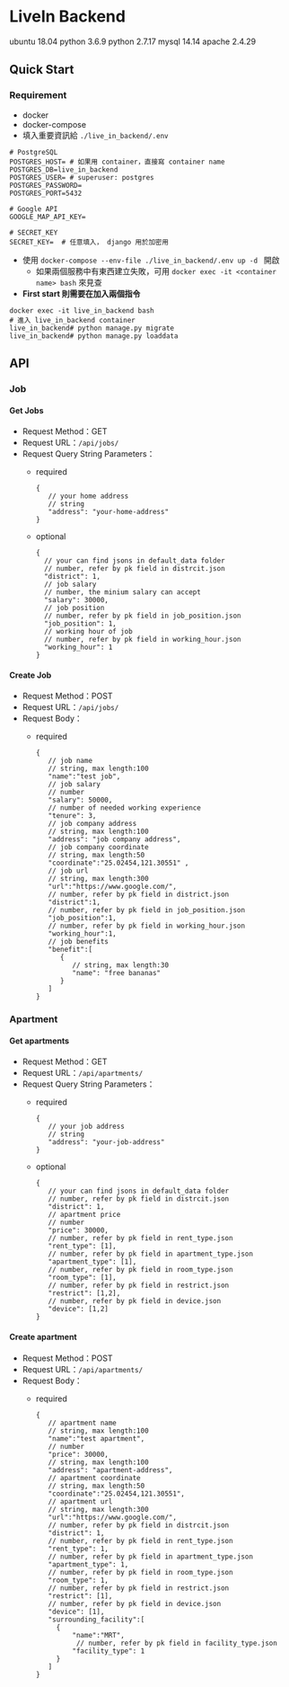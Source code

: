 # LiveIn Backend
ubuntu 18.04
python 3.6.9
python 2.7.17
mysql 14.14
apache 2.4.29

## Quick Start
### Requirement 
* docker 
* docker-compose 
* 填入重要資訊給 `./live_in_backend/.env`
```env
# PostgreSQL
POSTGRES_HOST= # 如果用 container，直接寫 container name 
POSTGRES_DB=live_in_backend
POSTGRES_USER= # superuser: postgres
POSTGRES_PASSWORD=
POSTGRES_PORT=5432

# Google API
GOOGLE_MAP_API_KEY=

# SECRET_KEY
SECRET_KEY=  # 任意填入， django 用於加密用
```
* 使用 `docker-compose --env-file ./live_in_backend/.env up -d ` 開啟
    * 如果兩個服務中有東西建立失敗，可用 `docker exec -it <container name> bash` 來見查
* **First start 則需要在加入兩個指令**
```
docker exec -it live_in_backend bash
# 進入 live_in_backend container 
live_in_backend# python manage.py migrate
live_in_backend# python manage.py loaddata
```

## API

### Job

#### Get Jobs
- Request Method：GET
- Request URL：`/api/jobs/`
- Request Query String Parameters：
  - required

    ```json5
    {
       // your home address
       // string
       "address": "your-home-address"
    }
    ```
    
  - optional

    ```json5
    {
      // your can find jsons in default_data folder
      // number, refer by pk field in distrcit.json
      "district": 1,
      // job salary
      // number, the minium salary can accept
      "salary": 30000,
      // job position
      // number, refer by pk field in job_position.json
      "job_position": 1,
      // working hour of job
      // number, refer by pk field in working_hour.json
      "working_hour": 1
    }
    ```

#### Create Job
- Request Method：POST
- Request URL：`/api/jobs/`
- Request Body：
  - required

    ``` json5
    {
       // job name
       // string, max length:100
       "name":"test job",
       // job salary
       // number
       "salary": 50000,
       // number of needed working experience
       "tenure": 3,
       // job company address
       // string, max length:100
       "address": "job company address",
       // job company coordinate
       // string, max length:50
       "coordinate":"25.02454,121.30551" ,
       // job url
       // string, max length:300
       "url":"https://www.google.com/",
       // number, refer by pk field in district.json
       "district":1,
       // number, refer by pk field in job_position.json
       "job_position":1,
       // number, refer by pk field in working_hour.json
       "working_hour":1,
       // job benefits
       "benefit":[
          {
             // string, max length:30
             "name": "free bananas"
          }
       ]
    }
    ```

### Apartment

#### Get apartments
- Request Method：GET
- Request URL：`/api/apartments/`
- Request Query String Parameters：
  - required

    ```json5
    {
       // your job address
       // string
       "address": "your-job-address"
    }
    ```
    
  - optional

    ```json5
    {
       // your can find jsons in default_data folder
       // number, refer by pk field in distrcit.json
       "district": 1,
       // apartment price
       // number
       "price": 30000,
       // number, refer by pk field in rent_type.json
       "rent_type": [1],
       // number, refer by pk field in apartment_type.json
       "apartment_type": [1],
       // number, refer by pk field in room_type.json
       "room_type": [1],
       // number, refer by pk field in restrict.json
       "restrict": [1,2],
       // number, refer by pk field in device.json
       "device": [1,2]
    }
    ```

#### Create apartment
- Request Method：POST
- Request URL：`/api/apartments/`
- Request Body：
  - required

    ``` json5
    {
       // apartment name
       // string, max length:100
       "name":"test apartment",
       // number
       "price": 30000,
       // string, max length:100
       "address": "apartment-address",
       // apartment coordinate
       // string, max length:50
       "coordinate":"25.02454,121.30551",
       // apartment url
       // string, max length:300
       "url":"https://www.google.com/",
       // number, refer by pk field in distrcit.json
       "district": 1,
       // number, refer by pk field in rent_type.json
       "rent_type": 1,
       // number, refer by pk field in apartment_type.json
       "apartment_type": 1,
       // number, refer by pk field in room_type.json
       "room_type": 1,
       // number, refer by pk field in restrict.json
       "restrict": [1],
       // number, refer by pk field in device.json
       "device": [1],
       "surrounding_facility":[
         {
             "name":"MRT",
              // number, refer by pk field in facility_type.json
             "facility_type": 1
         }
       ]
    }
    ```


